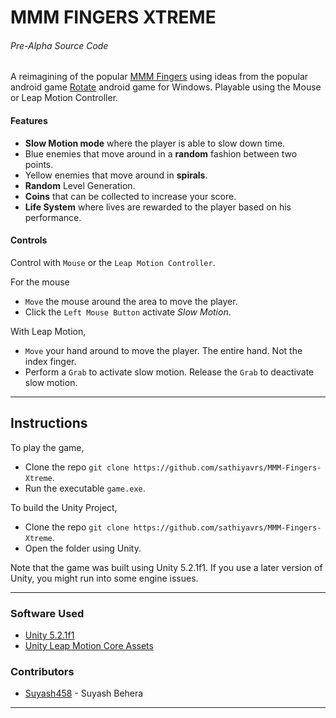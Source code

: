 # MMM FINGERS XTREME
###### Pre-Alpha Source Code

A reimagining of the popular [MMM Fingers](https://play.google.com/store/apps/details?id=com.noodlecake.mmmfingers&hl=en) using ideas from the popular android game [Rotate](https://play.google.com/store/apps/details?id=jamgame.rotatecm&hl=en) android game for Windows. Playable using the Mouse or Leap Motion Controller.

#### Features
* **Slow Motion mode**  where the player is able to slow down time.
* Blue enemies that move around in a **random** fashion between two points.
* Yellow enemies that move around in **spirals**.
* **Random** Level Generation.
* **Coins** that can be collected to increase your score.
* **Life System** where lives are rewarded to the player based on his performance.

#### Controls
Control with `Mouse` or the `Leap Motion Controller`.

For the mouse
* `Move` the mouse around the area to move the player.
* Click the `Left Mouse Button` activate *Slow Motion*.

With Leap Motion, 
* `Move` your hand around to move the player. The entire hand. Not the index finger.
* Perform a `Grab` to activate slow motion. Release the `Grab` to deactivate slow motion.

***

## Instructions
To play the game,
* Clone the repo `git clone https://github.com/sathiyavrs/MMM-Fingers-Xtreme`.
* Run the executable `game.exe`.

To build the Unity Project,
* Clone the repo `git clone https://github.com/sathiyavrs/MMM-Fingers-Xtreme`.
* Open the folder using Unity.

Note that the game was built using Unity 5.2.1f1. If you use a later version of Unity, you might run into some engine issues.
***

### Software Used
* [Unity 5.2.1f1](https://unity3d.com/)
* [Unity Leap Motion Core Assets](https://www.assetstore.unity3d.com/en/#!/content/17770)

### Contributors
- [Suyash458](https://github.com/Suyash458)  - Suyash Behera

***
